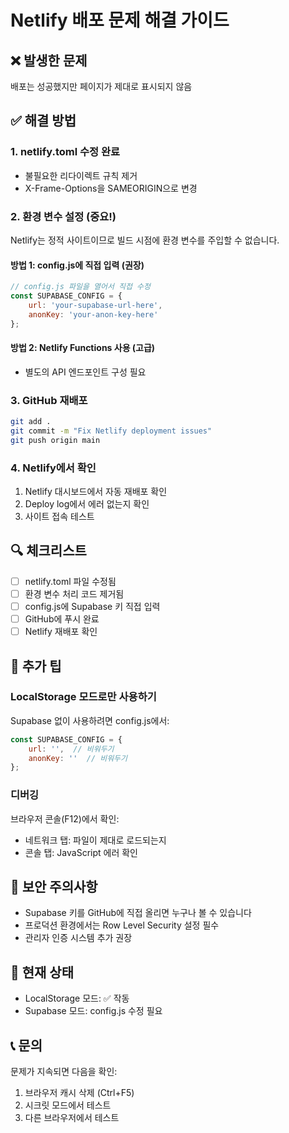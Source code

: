# Netlify 배포 문제 해결 가이드

## ❌ 발생한 문제
배포는 성공했지만 페이지가 제대로 표시되지 않음

## ✅ 해결 방법

### 1. netlify.toml 수정 완료
- 불필요한 리다이렉트 규칙 제거
- X-Frame-Options을 SAMEORIGIN으로 변경

### 2. 환경 변수 설정 (중요!)
Netlify는 정적 사이트이므로 빌드 시점에 환경 변수를 주입할 수 없습니다.

#### 방법 1: config.js에 직접 입력 (권장)
```javascript
// config.js 파일을 열어서 직접 수정
const SUPABASE_CONFIG = {
    url: 'your-supabase-url-here',
    anonKey: 'your-anon-key-here'
};
```

#### 방법 2: Netlify Functions 사용 (고급)
- 별도의 API 엔드포인트 구성 필요

### 3. GitHub 재배포
```bash
git add .
git commit -m "Fix Netlify deployment issues"
git push origin main
```

### 4. Netlify에서 확인
1. Netlify 대시보드에서 자동 재배포 확인
2. Deploy log에서 에러 없는지 확인
3. 사이트 접속 테스트

## 🔍 체크리스트

- [ ] netlify.toml 파일 수정됨
- [ ] 환경 변수 처리 코드 제거됨
- [ ] config.js에 Supabase 키 직접 입력
- [ ] GitHub에 푸시 완료
- [ ] Netlify 재배포 확인

## 📝 추가 팁

### LocalStorage 모드로만 사용하기
Supabase 없이 사용하려면 config.js에서:
```javascript
const SUPABASE_CONFIG = {
    url: '',  // 비워두기
    anonKey: ''  // 비워두기
};
```

### 디버깅
브라우저 콘솔(F12)에서 확인:
- 네트워크 탭: 파일이 제대로 로드되는지
- 콘솔 탭: JavaScript 에러 확인

## 🚨 보안 주의사항
- Supabase 키를 GitHub에 직접 올리면 누구나 볼 수 있습니다
- 프로덕션 환경에서는 Row Level Security 설정 필수
- 관리자 인증 시스템 추가 권장

## 🎯 현재 상태
- LocalStorage 모드: ✅ 작동
- Supabase 모드: config.js 수정 필요

## 📞 문의
문제가 지속되면 다음을 확인:
1. 브라우저 캐시 삭제 (Ctrl+F5)
2. 시크릿 모드에서 테스트
3. 다른 브라우저에서 테스트